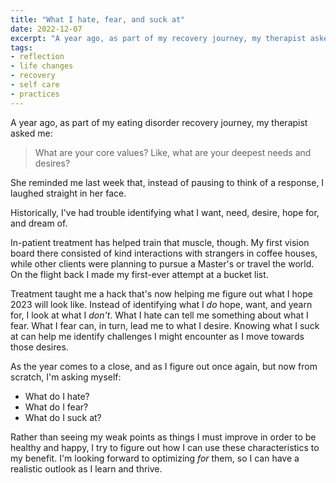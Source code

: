 ```yaml
---
title: "What I hate, fear, and suck at"
date: 2022-12-07
excerpt: "A year ago, as part of my recovery journey, my therapist asked me: 'What are your core values? Like, what are your deepest needs and desires?' She reminded me last week that, instead of pausing to think of a response, I laughed straight in her face."
tags:
- reflection
- life changes
- recovery
- self care
- practices
---
```

A year ago, as part of my eating disorder recovery journey, my therapist asked me:

> What are your core values? Like, what are your deepest needs and desires?

She reminded me last week that, instead of pausing to think of a response, I laughed straight in her face. 

Historically, I've had trouble identifying what I want, need, desire, hope for, and dream of.

In-patient treatment has helped train that muscle, though. My first vision board there consisted of kind interactions with strangers in coffee houses, while other clients were planning to pursue a Master's or travel the world. On the flight back I made my first-ever attempt at a bucket list. 

Treatment taught me a hack that's now helping me figure out what I hope 2023 will look like. Instead of identifying what I *do* hope, want, and yearn for, I look at what I *don't*. What I hate can tell me something about what I fear. What I fear can, in turn, lead me to what I desire. Knowing what I suck at can help me identify challenges I might encounter as I move towards those desires. 

As the year comes to a close, and as I figure out once again, but now from scratch, I'm asking myself:

- What do I hate?
- What do I fear?
- What do I suck at?

Rather than seeing my weak points as things I must improve in order to be healthy and happy, I try to figure out how I can use these characteristics to my benefit. I'm looking forward to optimizing *for* them, so I can have a realistic outlook as I learn and thrive.